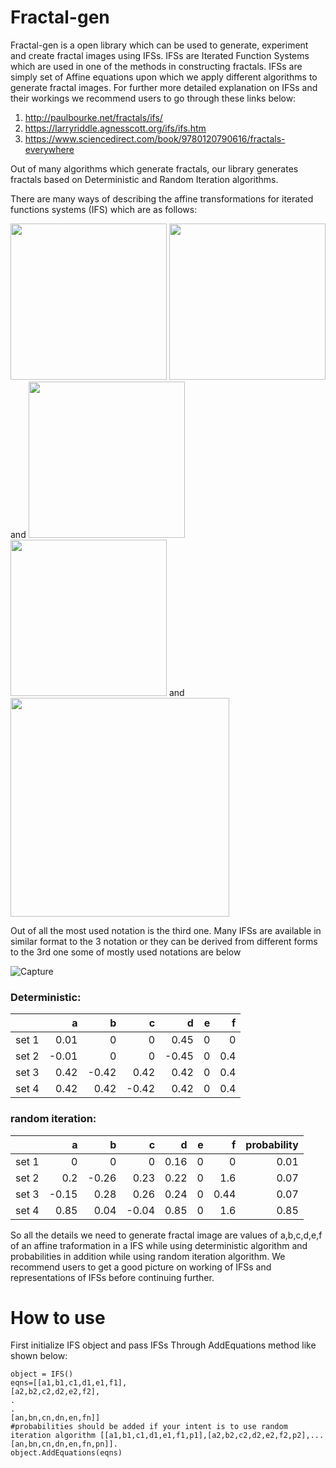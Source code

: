 # Fractal-gen
Fractal-gen is a open library which can be used to generate, experiment and create fractal images using IFSs. IFSs are Iterated Function Systems which are used in one of the methods in constructing fractals. IFSs are simply set of Affine equations upon which we apply different algorithms to generate fractal images. For further more detailed explanation on IFSs and their workings we recommend users to go through these links below:
1. http://paulbourke.net/fractals/ifs/
2. https://larryriddle.agnesscott.org/ifs/ifs.htm
3. https://www.sciencedirect.com/book/9780120790616/fractals-everywhere

 Out of many algorithms which generate fractals, our library generates fractals based on Deterministic and Random Iteration algorithms. 
 
 There are many ways of describing the affine transformations for iterated functions systems (IFS) which are as follows:

<img src="https://github.com/Navaneethnanda/fractal-gen/blob/main/imgs/eqn1.svg" width=250 />
<img src="https://github.com/Navaneethnanda/fractal-gen/blob/main/imgs/eqn4.svg" width=250 />
and

<img src="https://github.com/Navaneethnanda/fractal-gen/blob/main/imgs/eq2.svg" width=250 />
<img src="https://github.com/Navaneethnanda/fractal-gen/blob/main/imgs/eqn3.svg" width=250 />
and

<img src="https://github.com/Navaneethnanda/fractal-gen/blob/main/imgs/CodeCogsEqn.svg" width=350 />

Out of all the most used notation is the third one. Many IFSs are available in similar format to the 3 notation or they can be derived from different forms to the 3rd one some of mostly used notations are below

![Capture](https://user-images.githubusercontent.com/37890718/114451965-84120b80-9bf5-11eb-92a8-e04e05b84c99.PNG)


### Deterministic:

|       |     a |     b |     c |     d |   e |   f |
|:------|------:|------:|------:|------:|----:|----:|
| set 1 |  0.01 |  0    |  0    |  0.45 |   0 | 0   |
| set 2 | -0.01 |  0    |  0    | -0.45 |   0 | 0.4 |
| set 3 |  0.42 | -0.42 |  0.42 |  0.42 |   0 | 0.4 |
| set 4 |  0.42 |  0.42 | -0.42 |  0.42 |   0 | 0.4 |


### random iteration:

|       |     a |     b |     c |    d |   e |    f |   probability |
|:------|------:|------:|------:|-----:|----:|-----:|--------------:|
| set 1 |  0    |  0    |  0    | 0.16 |   0 | 0    |          0.01 |
| set 2 |  0.2  | -0.26 |  0.23 | 0.22 |   0 | 1.6  |          0.07 |
| set 3 | -0.15 |  0.28 |  0.26 | 0.24 |   0 | 0.44 |          0.07 |
| set 4 |  0.85 |  0.04 | -0.04 | 0.85 |   0 | 1.6  |          0.85 |

So all the details we need to generate fractal image are values of a,b,c,d,e,f of an affine traformation in a IFS while using deterministic algorithm and probabilities in addition while using random iteration algorithm. We recommend users to get a good picture on working of IFSs and representations of IFSs before continuing further.

# How to use 
First initialize IFS object and pass IFSs Through AddEquations method like shown below:

    object = IFS()
    eqns=[[a1,b1,c1,d1,e1,f1],
    [a2,b2,c2,d2,e2,f2],
    .
    .
    [an,bn,cn,dn,en,fn]]
    #probabilities should be added if your intent is to use random iteration algorithm [[a1,b1,c1,d1,e1,f1,p1],[a2,b2,c2,d2,e2,f2,p2],...     [an,bn,cn,dn,en,fn,pn]].
    object.AddEquations(eqns)
    
